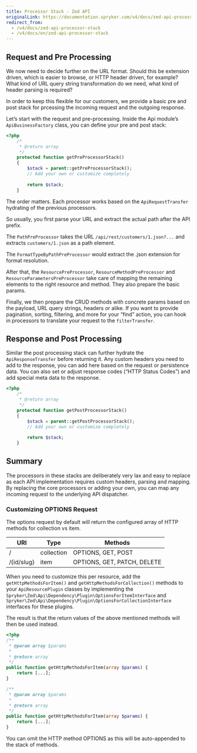 ```yaml
---
title: Processor Stack - Zed API
originalLink: https://documentation.spryker.com/v4/docs/zed-api-processor-stack
redirect_from:
  - /v4/docs/zed-api-processor-stack
  - /v4/docs/en/zed-api-processor-stack
---
```


## Request and Pre Processing

We now need to decide further on the URL format. Should this be extension driven, which is easier to browse, or HTTP header driven, for example? What kind of URL query string transformation do we need, what kind of header parsing is required?

In order to keep this flexible for our customers, we provide a basic pre and post stack for prcessing the incoming request and the outgoing response.

Let’s start with the request and pre-processing. Inside the Api module’s `ApiBusinessFactory` class, you can define your pre and post stack:

```php
<?php
    /*
     * @return array
     */
    protected function getPreProcessorStack()
    {
        $stack = parent::getPreProcessorStack();
        // Add your own or customize completely
        
        return $stack;
    }

```

The order matters. Each processor works based on the `ApiRequestTransfer` hydrating of the previous processors.

So usually, you first parse your URL and extract the actual path after the API prefix.

The `PathPreProcessor` takes the URL `/api/rest/customers/1.json?...` and extracts `customers/1.json` as a path element.

The `FormatTypeByPathPreProcessor` would extract the .json extension for format resolution.

After that, the `ResourcePreProcessor`, `ResourceMethodPreProcessor` and `ResourceParametersPreProcessor` take care of mapping the remaining elements to the right resource and method. They also prepare the basic params.

Finally, we then prepare the CRUD methods with concrete params based on the payload, URL query strings, headers or alike. If you want to provide pagination, sorting, filtering, and more for your “find” action, you can hook in processors to translate your request to the `filterTransfer`.

## Response and Post Processing

Similar the post processing stack can further hydrate the `ApiResponseTransfer` before returning it. Any custom headers you need to add to the response, you can add here based on the request or persistence data. You can also set or adjust response codes (“HTTP Status Codes”) and add special meta data to the response.

```php
<?php
    /*
     * @return array
     */
    protected function getPostProcessorStack()
    {
        $stack = parent::getPostProcessorStack();
        // Add your own or customize completely
                
        return $stack;
    }
```

## Summary

The processors in these stacks are deliberately very lax and easy to replace as each API implementation requires custom headers, parsing and mapping. By replacing the core processors or adding your own, you can map any incoming request to the underlying API dispatcher.

### Customizing OPTIONS Request
The options request by default will return the configured array of HTTP methods for collection vs item.

| URI | Type  | Methods  |
| --- | --- | --- |
|  / | collection | OPTIONS, GET, POST |
|  /{id/slug} | item  | OPTIONS, GET, PATCH, DELETE |

When you need to customize this per resource, add the `getHttpMethodsForItem()` and `getHttpMethodsForCollection()` methods to your `ApiResourcePlugin` classes by implementing the `Spryker\Zed\Api\Dependency\Plugin\OptionsForItemInterface` and `Spryker\Zed\Api\Dependency\Plugin\OptionsForCollectionInterface` interfaces for these plugins.

The result is that the return values of the above mentioned methods will then be used instead.

```php
<?php
/**
 * @param array $params
 *
 * @return array
 */
public function getHttpMethodsForItem(array $params) {
    return [...];
}

/**
 * @param array $params
 *
 * @return array
 */
public function getHttpMethodsForItem(array $params) {
    return [...];
}
```

You can omit the HTTP method OPTIONS as this will be auto-appended to the stack of methods.
